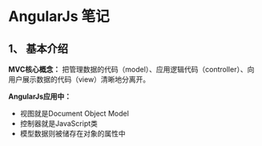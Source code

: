 # AngularJs 笔记
## 1、 基本介绍
**MVC核心概念：**
把管理数据的代码（model）、应用逻辑代码（controller）、向用户展示数据的代码（view）清晰地分离开。  

**AngularJs应用中：**
- 视图就是Document Object Model
- 控制器就是JavaScript类
- 模型数据则被储存在对象的属性中